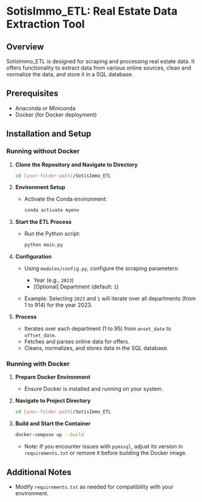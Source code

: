
# SotisImmo_ETL: Real Estate Data Extraction Tool

## Overview
SotisImmo_ETL is designed for scraping and processing real estate data. It offers functionality to extract data from various online sources, clean and normalize the data, and store it in a SQL database.

## Prerequisites
- Anaconda or Miniconda
- Docker (for Docker deployment)

## Installation and Setup

### Running without Docker

1. **Clone the Repository and Navigate to Directory**
    ```bash
    cd [your-folder-path]/SotisImmo_ETL
    ```

2. **Environment Setup**
    - Activate the Conda environment:
        ```bash
        conda activate myenv
        ```

3. **Start the ETL Process**
    - Run the Python script:
        ```bash
        python main.py
        ```

4. **Configuration**
    - Using `modules/config.py`, configure the scraping parameters:
        - Year (e.g., `2023`)
        - [Optional] Department (default: `1`)

    - Example: Selecting `2023` and `1` will iterate over all departments (from 1 to 914) for the year 2023.

5. **Process**
    - Iterates over each department (1 to 95) from `onset_date` to `offset_date`.
    - Fetches and parses online data for offers.
    - Cleans, normalizes, and stores data in the SQL database.

### Running with Docker

1. **Prepare Docker Environment**
    - Ensure Docker is installed and running on your system.

2. **Navigate to Project Directory**
    ```bash
    cd [your-folder-path]/SotisImmo_ETL
    ```

3. **Build and Start the Container**
    ```bash
    docker-compose up --build
    ```

    - Note: If you encounter issues with `pymssql`, adjust its version in `requirements.txt` or remove it before building the Docker image.

## Additional Notes
- Modify `requirements.txt` as needed for compatibility with your environment.
